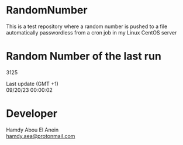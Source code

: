 # RandomNumber    
This is a test repository where a random number is pushed to a file automatically passwordless from a cron job in my Linux CentOS server    
# Random Number of the last run   
3125
      
Last update (GMT +1)    
09/20/23 00:00:02
# Developer    
Hamdy Abou El Anein   
hamdy.aea@protonmail.com

